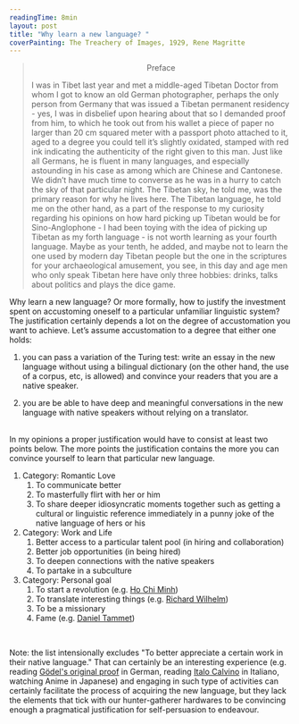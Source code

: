 ```yaml
---
readingTime: 8min
layout: post
title: "Why learn a new language? "
coverPainting: The Treachery of Images, 1929, Rene Magritte
---
```

><p style="text-align: center">Preface</p>
>
>I was in Tibet last year and met a middle-aged Tibetan Doctor from whom I got to know an old German photographer, perhaps the only person from Germany that was issued a Tibetan permanent residency - yes, I was in disbelief upon hearing about that so I demanded proof from him, to which he took out from his wallet a piece of paper no larger than 20 cm squared meter with a passport photo attached to it, aged to a degree you could tell it’s slightly oxidated, stamped with red ink indicating the authenticity of the right given to this man. Just like all Germans, he is fluent in many languages, and especially astounding in his case as among which are Chinese and Cantonese. We didn’t have much time to converse as he was in a hurry to catch the sky of that particular night. The Tibetan sky, he told me, was the primary reason for why he lives here. The Tibetan language, he told me on the other hand, as a part of the response to my curiosity regarding his opinions on how hard picking up Tibetan would be for Sino-Anglophone - I had been toying with the idea of picking up Tibetan as my forth language - is not worth learning as your fourth language. Maybe as your tenth, he added, and maybe not to learn the one used by modern day Tibetan people but the one in the scriptures for your archaeological amusement, you see, in this day and age men who only speak Tibetan here have only three hobbies: drinks, talks about politics and plays the dice game.
>

Why learn a new language? Or more formally, how to justify the investment spent on accustoming oneself to a particular unfamiliar linguistic system? The justification certainly depends a lot on the degree of accustomation you want to achieve. Let’s assume accustomation to a degree that either one holds:

1. you can pass a variation of the Turing test: write an essay in the new language without using a bilingual dictionary (on the other hand, the use of a corpus, etc, is allowed) and convince your readers that you are a native speaker.

2. you are be able to have deep and meaningful conversations in the new language with native speakers without relying on a translator.

<br>
In my opinions a proper justification would have to consist at least two points below. The more points the justification contains the more you can convince yourself to learn that particular new language.

1. Category: Romantic Love
    1. To communicate better
    2. To masterfully flirt with her or him
    3. To share deeper idiosyncratic moments together such as getting a cultural or linguistic reference immediately in a punny joke of the native language of hers or his
2. Category: Work and Life
    1. Better access to a particular talent pool (in hiring and collaboration)
    2. Better job opportunities (in being hired)
    3. To deepen connections with the native speakers
    4. To partake in a subculture
3. Category: Personal goal
    1. To start a revolution (e.g. [Ho Chi Minh](https://en.wikipedia.org/wiki/Ho_Chi_Minh))
    2. To translate interesting things (e.g. [Richard Wilhelm](https://en.wikipedia.org/wiki/Richard_Wilhelm_(sinologist)))
    3. To be a missionary
    4. Fame (e.g. [Daniel Tammet](https://en.wikipedia.org/wiki/Daniel_Tammet))

<br>


Note: the list intensionally excludes "To better appreciate a certain work in their native language." That can certainly be an interesting experience (e.g. reading [Gödel's original proof](http://www.w-k-essler.de/pdfs/goedel.pdf) in German, reading [Italo Calvino](https://it.wikipedia.org/wiki/Italo_Calvino) in Italiano, watching Anime in Japanese) and engaging in such type of activities can certainly facilitate the process of acquiring the new language, but they lack the elements that tick with our hunter-gatherer hardwares to be convincing enough a pragmatical justification for self-persuasion to endeavour.
